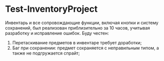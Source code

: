 # Test-InventoryProject
Инвентарь и все сопровождающие функции, включая кнопки и систему сохранений, был реализован приблизительно за 10 часов, учитывая разработку и исправление ошибок.
Буду честен:
1) Перетаскивание предметов в инвентаре требует доработки;
2) Баг при сохранении: предмет сохраняется с неправильным типом, а также не подгружается спрайт;
